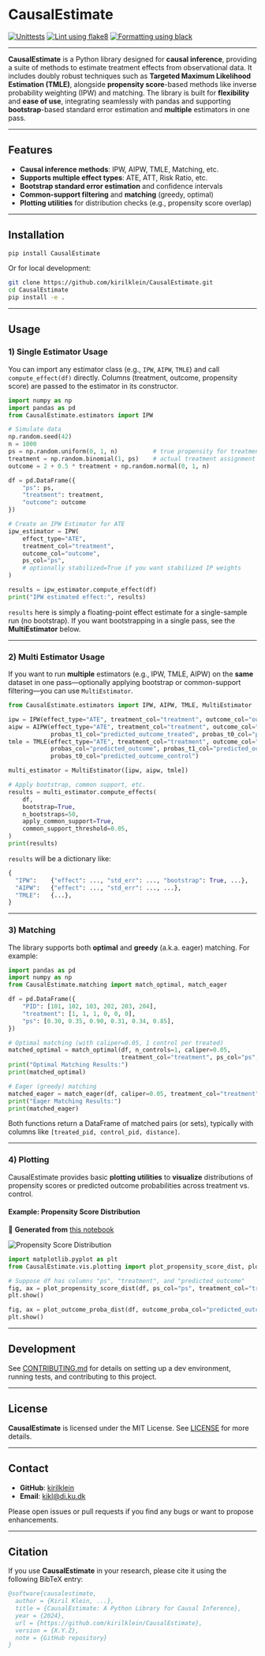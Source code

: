# CausalEstimate

[![Unittests](https://github.com/kirilklein/CausalEstimate/actions/workflows/unittest.yml/badge.svg)](https://github.com/kirilklein/CausalEstimate/actions/workflows/unittest.yml)
[![Lint using flake8](https://github.com/kirilklein/CausalEstimate/actions/workflows/lint.yml/badge.svg)](https://github.com/kirilklein/CausalEstimate/actions/workflows/lint.yml)
[![Formatting using black](https://github.com/kirilklein/CausalEstimate/actions/workflows/format.yml/badge.svg)](https://github.com/kirilklein/CausalEstimate/actions/workflows/format.yml)

---

**CausalEstimate** is a Python library designed for **causal inference**, providing a suite of methods to estimate treatment effects from observational data. It includes doubly robust techniques such as **Targeted Maximum Likelihood Estimation (TMLE)**, alongside **propensity score**-based methods like inverse probability weighting (IPW) and matching. The library is built for **flexibility** and **ease of use**, integrating seamlessly with pandas and supporting **bootstrap**-based standard error estimation and **multiple** estimators in one pass.

---

## Features

- **Causal inference methods**: IPW, AIPW, TMLE, Matching, etc.
- **Supports multiple effect types**: ATE, ATT, Risk Ratio, etc.
- **Bootstrap standard error estimation** and confidence intervals
- **Common-support filtering** and **matching** (greedy, optimal)
- **Plotting utilities** for distribution checks (e.g., propensity score overlap)

---

## Installation

```bash
pip install CausalEstimate
```

Or for local development:

```bash
git clone https://github.com/kirilklein/CausalEstimate.git
cd CausalEstimate
pip install -e .
```

---

## Usage

### 1) Single Estimator Usage

You can import any estimator class (e.g., `IPW`, `AIPW`, `TMLE`) and call `compute_effect(df)` directly. Columns (treatment, outcome, propensity score) are passed to the estimator in its constructor.

```python
import numpy as np
import pandas as pd
from CausalEstimate.estimators import IPW

# Simulate data
np.random.seed(42)
n = 1000
ps = np.random.uniform(0, 1, n)          # true propensity for treatment
treatment = np.random.binomial(1, ps)    # actual treatment assignment
outcome = 2 + 0.5 * treatment + np.random.normal(0, 1, n)

df = pd.DataFrame({
    "ps": ps,
    "treatment": treatment,
    "outcome": outcome
})

# Create an IPW Estimator for ATE
ipw_estimator = IPW(
    effect_type="ATE",
    treatment_col="treatment",
    outcome_col="outcome",
    ps_col="ps",
    # optionally stabilized=True if you want stabilized IP weights
)

results = ipw_estimator.compute_effect(df)
print("IPW estimated effect:", results)
```

`results` here is simply a floating-point effect estimate for a single-sample run (no bootstrap). If you want bootstrapping in a single pass, see the **MultiEstimator** below.

---

### 2) Multi Estimator Usage

If you want to run **multiple** estimators (e.g., IPW, TMLE, AIPW) on the **same** dataset in one pass—optionally applying bootstrap or common-support filtering—you can use `MultiEstimator`.

```python
from CausalEstimate.estimators import IPW, AIPW, TMLE, MultiEstimator

ipw = IPW(effect_type="ATE", treatment_col="treatment", outcome_col="outcome", ps_col="ps")
aipw = AIPW(effect_type="ATE", treatment_col="treatment", outcome_col="outcome", ps_col="ps",
            probas_t1_col="predicted_outcome_treated", probas_t0_col="predicted_outcome_control")
tmle = TMLE(effect_type="ATE", treatment_col="treatment", outcome_col="outcome", ps_col="ps",
            probas_col="predicted_outcome", probas_t1_col="predicted_outcome_treated",
            probas_t0_col="predicted_outcome_control")

multi_estimator = MultiEstimator([ipw, aipw, tmle])

# Apply bootstrap, common support, etc.
results = multi_estimator.compute_effects(
    df,
    bootstrap=True,
    n_bootstraps=50,
    apply_common_support=True,
    common_support_threshold=0.05,
)
print(results)
```

`results` will be a dictionary like:

```python
{
  "IPW":    {"effect": ..., "std_err": ..., "bootstrap": True, ...},
  "AIPW":   {"effect": ..., "std_err": ..., ...},
  "TMLE":   {...},
}
```

---

### 3) Matching

The library supports both **optimal** and **greedy** (a.k.a. eager) matching. For example:

```python
import pandas as pd
import numpy as np
from CausalEstimate.matching import match_optimal, match_eager

df = pd.DataFrame({
    "PID": [101, 102, 103, 202, 203, 204],
    "treatment": [1, 1, 1, 0, 0, 0],
    "ps": [0.30, 0.35, 0.90, 0.31, 0.34, 0.85],
})

# Optimal matching (with caliper=0.05, 1 control per treated)
matched_optimal = match_optimal(df, n_controls=1, caliper=0.05,
                                treatment_col="treatment", ps_col="ps", pid_col="PID")
print("Optimal Matching Results:")
print(matched_optimal)

# Eager (greedy) matching
matched_eager = match_eager(df, caliper=0.05, treatment_col="treatment", ps_col="ps", pid_col="PID")
print("Eager Matching Results:")
print(matched_eager)
```

Both functions return a DataFrame of matched pairs (or sets), typically with columns like `[treated_pid, control_pid, distance]`.

---

### 4) Plotting

CausalEstimate provides basic **plotting utilities** to **visualize** distributions of propensity scores or predicted outcome probabilities across treatment vs. control.

#### **Example: Propensity Score Distribution**

📌 **Generated from** [this notebook](examples/plot_examples.ipynb)

![Propensity Score Distribution](examples/figures/propensity_score_distribution.png)

```python
import matplotlib.pyplot as plt
from CausalEstimate.vis.plotting import plot_propensity_score_dist, plot_outcome_proba_dist

# Suppose df has columns "ps", "treatment", and "predicted_outcome"
fig, ax = plot_propensity_score_dist(df, ps_col="ps", treatment_col="treatment")
plt.show()

fig, ax = plot_outcome_proba_dist(df, outcome_proba_col="predicted_outcome", treatment_col="treatment")
plt.show()
```

---

## Development

See [CONTRIBUTING.md](CONTRIBUTING.md) for details on setting up a dev environment, running tests, and contributing to this project.

---

## License

**CausalEstimate** is licensed under the MIT License. See [LICENSE](LICENSE) for more details.

---

## Contact

- **GitHub**: [kirilklein](https://github.com/kirilklein)
- **Email**: [kikl@di.ku.dk](mailto:kikl@di.ku.dk)

Please open issues or pull requests if you find any bugs or want to propose enhancements.

---

## Citation

If you use **CausalEstimate** in your research, please cite it using the following BibTeX entry:

```bibtex
@software{causalestimate,
  author = {Kiril Klein, ...},
  title = {CausalEstimate: A Python Library for Causal Inference},
  year = {2024},
  url = {https://github.com/kirilklein/CausalEstimate},
  version = {X.Y.Z},
  note = {GitHub repository}
}
```
